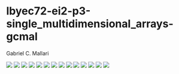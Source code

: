 # lbyec72-ei2-p3-single_multidimensional_arrays-gcmal
Gabriel C. Mallari

![](pic1.png)
![](pic2.png)
![](pic3.png)
![](pic4.png)
![](pic5.png)
![](pic7.png)
![](pic8.png)
![](pic9.png)
![](pic10.png)
![](pic11.png)
![](pic12.png)
![](pic13.png)
![](pic14.png)
![](pic15.png)
